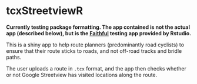 # tcxStreetviewR
<b>Currently testing package formatting. The app contained is not the actual app (described below), but is the [Faithful](https://shiny.rstudio.com/gallery/faithful.html) testing app provided by Rstudio.</b>

This is a shiny app to help route planners (predominantly road cyclists) to ensure that their route sticks to roads, and not off-road tracks and bridle paths.

The user uploads a route in `.tcx` format, and the app then checks whether or not Google Streetview has visited locations along the route.